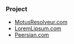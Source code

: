 ### Project

- [MotusResolveur.com](motusresolveur.com)  
- [LoremLipsum.com](loremlipsum.com)  
- [Peersian.com](peersian.com)  
